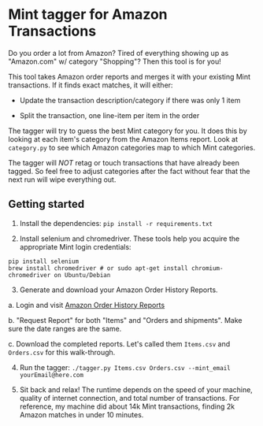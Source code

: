 # Mint tagger for Amazon Transactions

Do you order a lot from Amazon? Tired of everything showing up as "Amazon.com"
w/ category "Shopping"? Then this tool is for you!

This tool takes Amazon order reports and merges it with your existing Mint
transactions. If it finds exact matches, it will either:

- Update the transaction description/category if there was only 1 item

- Split the transaction, one line-item per item in the order

The tagger will try to guess the best Mint category for you. It does this by
looking at each item's category from the Amazon Items report. Look at
`category.py` to see which Amazon categories map to which Mint categories.

The tagger will _NOT_ retag or touch transactions that have already been
tagged. So feel free to adjust categories after the fact without fear that the
next run will wipe everything out.

## Getting started

1. Install the dependencies: `pip install -r requirements.txt`

2. Install selenium and chromedriver. These tools help you acquire the
appropriate Mint login credentials:

```
pip install selenium
brew install chromedriver # or sudo apt-get install chromium-chromedriver on Ubuntu/Debian
```

3. Generate and download your Amazon Order History Reports.

a. Login and visit [Amazon Order History
Reports](https://www.amazon.com/gp/b2b/reports)

b. "Request Report" for both "Items" and "Orders and shipments". Make sure the
date ranges are the same.

c. Download the completed reports. Let's called them `Items.csv` and
`Orders.csv` for this walk-through.

4. Run the tagger:
`./tagger.py Items.csv Orders.csv --mint_email yourEmail@here.com`

5. Sit back and relax! The runtime depends on the speed of your machine,
quality of internet connection, and total number of transactions. For
reference, my machine did about 14k Mint transactions, finding 2k Amazon
matches in under 10 minutes.